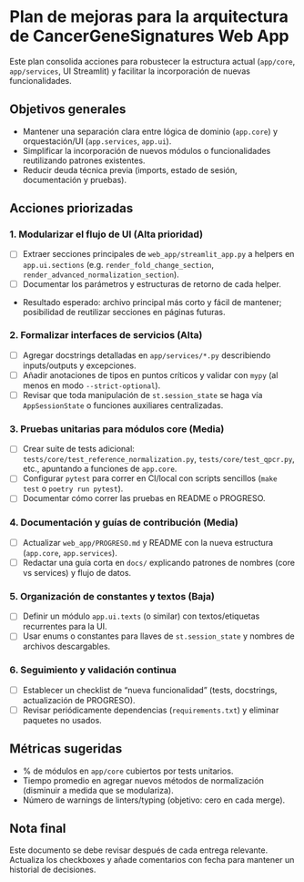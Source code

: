 # Plan de mejoras para la arquitectura de CancerGeneSignatures Web App

Este plan consolida acciones para robustecer la estructura actual (`app/core`, `app/services`, UI Streamlit) y facilitar la incorporación de nuevas funcionalidades.

## Objetivos generales
- Mantener una separación clara entre lógica de dominio (`app.core`) y orquestación/UI (`app.services`, `app.ui`).
- Simplificar la incorporación de nuevos módulos o funcionalidades reutilizando patrones existentes.
- Reducir deuda técnica previa (imports, estado de sesión, documentación y pruebas).

## Acciones priorizadas

### 1. Modularizar el flujo de UI (Alta prioridad)
- [ ] Extraer secciones principales de `web_app/streamlit_app.py` a helpers en `app.ui.sections` (e.g. `render_fold_change_section`, `render_advanced_normalization_section`).
- [ ] Documentar los parámetros y estructuras de retorno de cada helper.
- Resultado esperado: archivo principal más corto y fácil de mantener; posibilidad de reutilizar secciones en páginas futuras.

### 2. Formalizar interfaces de servicios (Alta)
- [ ] Agregar docstrings detalladas en `app/services/*.py` describiendo inputs/outputs y excepciones.
- [ ] Añadir anotaciones de tipos en puntos críticos y validar con `mypy` (al menos en modo `--strict-optional`).
- [ ] Revisar que toda manipulación de `st.session_state` se haga vía `AppSessionState` o funciones auxiliares centralizadas.

### 3. Pruebas unitarias para módulos core (Media)
- [ ] Crear suite de tests adicional: `tests/core/test_reference_normalization.py`, `tests/core/test_qpcr.py`, etc., apuntando a funciones de `app.core`.
- [ ] Configurar `pytest` para correr en CI/local con scripts sencillos (`make test` o `poetry run pytest`).
- [ ] Documentar cómo correr las pruebas en README o PROGRESO.

### 4. Documentación y guías de contribución (Media)
- [ ] Actualizar `web_app/PROGRESO.md` y README con la nueva estructura (`app.core`, `app.services`).
- [ ] Redactar una guía corta en `docs/` explicando patrones de nombres (core vs services) y flujo de datos.

### 5. Organización de constantes y textos (Baja)
- [ ] Definir un módulo `app.ui.texts` (o similar) con textos/etiquetas recurrentes para la UI.
- [ ] Usar enums o constantes para llaves de `st.session_state` y nombres de archivos descargables.

### 6. Seguimiento y validación continua
- [ ] Establecer un checklist de “nueva funcionalidad” (tests, docstrings, actualización de PROGRESO).
- [ ] Revisar periódicamente dependencias (`requirements.txt`) y eliminar paquetes no usados.

## Métricas sugeridas
- % de módulos en `app/core` cubiertos por tests unitarios.
- Tiempo promedio en agregar nuevos métodos de normalización (disminuir a medida que se modulariza).
- Número de warnings de linters/typing (objetivo: cero en cada merge).

## Nota final
Este documento se debe revisar después de cada entrega relevante. Actualiza los checkboxes y añade comentarios con fecha para mantener un historial de decisiones.
